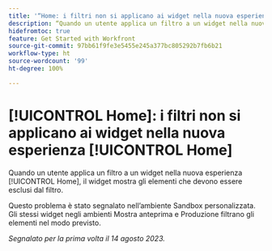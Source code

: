 ```yaml
---
title: '“Home: i filtri non si applicano ai widget nella nuova esperienza Home”'
description: “Quando un utente applica un filtro a un widget nella nuova esperienza Home, il widget mostra gli elementi che devono essere esclusi dal filtro.”
hidefromtoc: true
feature: Get Started with Workfront
source-git-commit: 97bb61f9fe3e5455e245a377bc805292b7fb6b21
workflow-type: ht
source-wordcount: '99'
ht-degree: 100%

---
```



# [!UICONTROL Home]: i filtri non si applicano ai widget nella nuova esperienza [!UICONTROL Home]

Quando un utente applica un filtro a un widget nella nuova esperienza [!UICONTROL Home], il widget mostra gli elementi che devono essere esclusi dal filtro.

Questo problema è stato segnalato nell’ambiente Sandbox personalizzata. Gli stessi widget negli ambienti Mostra anteprima e Produzione filtrano gli elementi nel modo previsto.

_Segnalato per la prima volta il 14 agosto 2023._

